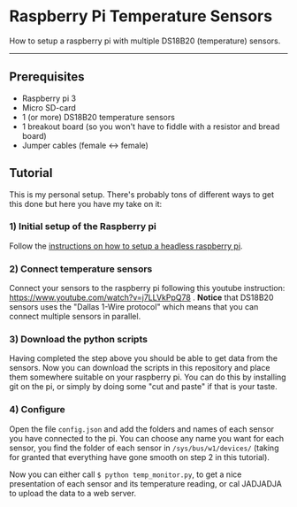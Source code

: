 # Raspberry Pi Temperature Sensors

How to setup a raspberry pi with multiple DS18B20 (temperature) sensors.

---

## Prerequisites

- Raspberry pi 3
- Micro SD-card
- 1 (or more) DS18B20 temperature sensors
- 1 breakout board (so you won't have to fiddle with a resistor and bread board)
- Jumper cables (female <-> female)

## Tutorial

This is my personal setup. There's probably tons of different ways to get this done but here you have my take on it:

### 1) Initial setup of the Raspberry pi
Follow the [instructions on how to setup a headless raspberry pi](https://hackernoon.com/raspberry-pi-headless-install-462ccabd75d0).

### 2) Connect temperature sensors
Connect your sensors to the raspberry pi following this youtube instruction:  https://www.youtube.com/watch?v=j7LLVkPpQ78 . **Notice** that DS18B20 sensors uses the "Dallas 1-Wire protocol" which means that you can connect multiple sensors in parallel.

### 3) Download the python scripts
Having completed the step above you should be able to get data from the sensors. Now you can download the scripts in this repository and place them somewhere suitable on your raspberry pi. You can do this by installing git on the pi, or simply by doing some "cut and paste" if that is your taste.

### 4) Configure 
Open the file `config.json` and add the folders and names of each sensor you have connected to the pi. You can choose any name you want for each sensor, you find the folder of each sensor in `/sys/bus/w1/devices/` (taking for granted that everything have gone smooth on step 2 in this tutorial).

Now you can either call `$ python temp_monitor.py`, to get a nice presentation of each sensor and its temperature reading, or cal JADJADJA to upload the data to a web server.
